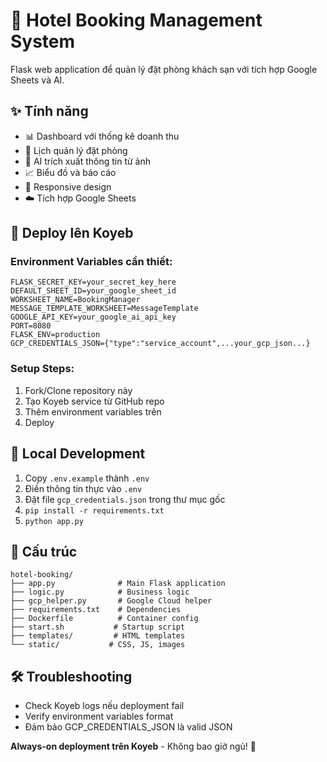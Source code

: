 # 🏨 Hotel Booking Management System

Flask web application để quản lý đặt phòng khách sạn với tích hợp Google Sheets và AI.

## ✨ Tính năng

- 📊 Dashboard với thống kê doanh thu
- 📅 Lịch quản lý đặt phòng 
- 🤖 AI trích xuất thông tin từ ảnh
- 📈 Biểu đồ và báo cáo
- 📱 Responsive design
- ☁️ Tích hợp Google Sheets

## 🚀 Deploy lên Koyeb

### Environment Variables cần thiết:

```
FLASK_SECRET_KEY=your_secret_key_here
DEFAULT_SHEET_ID=your_google_sheet_id
WORKSHEET_NAME=BookingManager
MESSAGE_TEMPLATE_WORKSHEET=MessageTemplate
GOOGLE_API_KEY=your_google_ai_api_key
PORT=8080
FLASK_ENV=production
GCP_CREDENTIALS_JSON={"type":"service_account",...your_gcp_json...}
```

### Setup Steps:
1. Fork/Clone repository này
2. Tạo Koyeb service từ GitHub repo
3. Thêm environment variables trên
4. Deploy

## 🔧 Local Development

1. Copy `.env.example` thành `.env`
2. Điền thông tin thực vào `.env`
3. Đặt file `gcp_credentials.json` trong thư mục gốc
4. `pip install -r requirements.txt`
5. `python app.py`

## 📁 Cấu trúc

```
hotel-booking/
├── app.py              # Main Flask application
├── logic.py            # Business logic
├── gcp_helper.py       # Google Cloud helper
├── requirements.txt    # Dependencies
├── Dockerfile          # Container config
├── start.sh           # Startup script
├── templates/         # HTML templates
└── static/           # CSS, JS, images
```

## 🛠️ Troubleshooting

- Check Koyeb logs nếu deployment fail
- Verify environment variables format
- Đảm bảo GCP_CREDENTIALS_JSON là valid JSON

**Always-on deployment trên Koyeb** - Không bao giờ ngủ! 🎉
